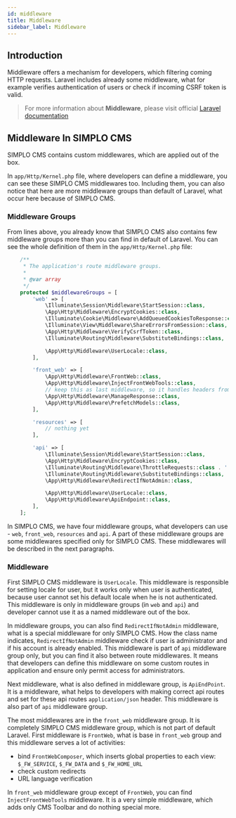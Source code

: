 ```yaml
---
id: middleware
title: Middleware
sidebar_label: Middleware
---
```


## Introduction

Middleware offers a mechanism for developers, which filtering coming HTTP requests. Laravel includes already some middleware, 
what for example verifies authentication of users or check if incoming CSRF token is valid.

> For more information about **Middleware**, please visit official [Laravel documentation](https://laravel.com/docs/5.8/middleware)

## Middleware In SIMPLO CMS

SIMPLO CMS contains custom middlewares, which are applied out of the box.

In `app/Http/Kernel.php` file, where developers can define a middleware, you can see these SIMPLO CMS middlewares too. Including them, you can 
also notice that here are more middleware groups than default of Laravel, what occur here because of SIMPLO CMS.

### Middleware Groups

From lines above, you already know that SIMPLO CMS also contains few middleware groups more than you can find in default of Laravel. 
You can see the whole definition of them in the `app/Http/Kernel.php` file:

```php
    /**
     * The application's route middleware groups.
     *
     * @var array
     */
    protected $middlewareGroups = [
        'web' => [
            \Illuminate\Session\Middleware\StartSession::class,
            \App\Http\Middleware\EncryptCookies::class,
            \Illuminate\Cookie\Middleware\AddQueuedCookiesToResponse::class,
            \Illuminate\View\Middleware\ShareErrorsFromSession::class,
            \App\Http\Middleware\VerifyCsrfToken::class,
            \Illuminate\Routing\Middleware\SubstituteBindings::class,

            \App\Http\Middleware\UserLocale::class,
        ],

        'front_web' => [
            \App\Http\Middleware\FrontWeb::class,
            \App\Http\Middleware\InjectFrontWebTools::class,
            // keep this as last middleware, so it handles headers from other singletons
            \App\Http\Middleware\ManageResponse::class,
            \App\Http\Middleware\PrefetchModels::class,
        ],

        'resources' => [
            // nothing yet
        ],

        'api' => [
            \Illuminate\Session\Middleware\StartSession::class,
            \App\Http\Middleware\EncryptCookies::class,
            \Illuminate\Routing\Middleware\ThrottleRequests::class . ':60,1',
            \Illuminate\Routing\Middleware\SubstituteBindings::class,
            \App\Http\Middleware\RedirectIfNotAdmin::class,

            \App\Http\Middleware\UserLocale::class,
            \App\Http\Middleware\ApiEndpoint::class,
        ],
    ];
```

In SIMPLO CMS, we have four middleware groups, what developers can use - `web`, `front_web`, `resources` and `api`. A part of 
these middleware groups are some middlewares specified only for SIMPLO CMS. These middlewares will be described in the next paragraphs.

### Middleware

First SIMPLO CMS middleware is `UserLocale`. This middleware is responsible for setting locale for user, but it works only 
when user is authenticated, because user cannot set his default locale when he is not authenticated. This middleware is 
only in middleware groups (in `web` and `api`) and developer cannot use it as a named middleware out of the box.

In middleware groups, you can also find `RedirectIfNotAdmin` middleware, what is a special middleware for only SIMPLO CMS. How the 
class name indicates, `RedirectIfNotAdmin` middleware check if user is administrator and if his account is already enabled. This middleware is 
part of `api` middleware group only, but you can find it also between route middlewares. It means that developers can define this middleware 
on some custom routes in application and ensure only permit access for administrators.

Next middleware, what is also defined in middleware group, is `ApiEndPoint`. It is a middleware, what helps to developers with 
making correct api routes and set for these api routes `application/json` header. This middleware is also part of 
`api` middleware group.

The most middlewares are in the `front_web` middleware group. It is completely SIMPLO CMS middleware group, which is not part of 
default Laravel. First middleware is `FrontWeb`, what is base in `front_web` group and this middleware serves a lot of activities:
- bind `FrontWebComposer`, which inserts global properties to each view: `$_FW_SERVICE`, `$_FW_DATA` and `$_FW_HOME_URL`
- check custom redirects
- URL language verification

In `front_web` middleware group except of `FrontWeb`, you can find `InjectFrontWebTools` middleware. It is a very simple middleware, 
which adds only CMS Toolbar and do nothing special more.